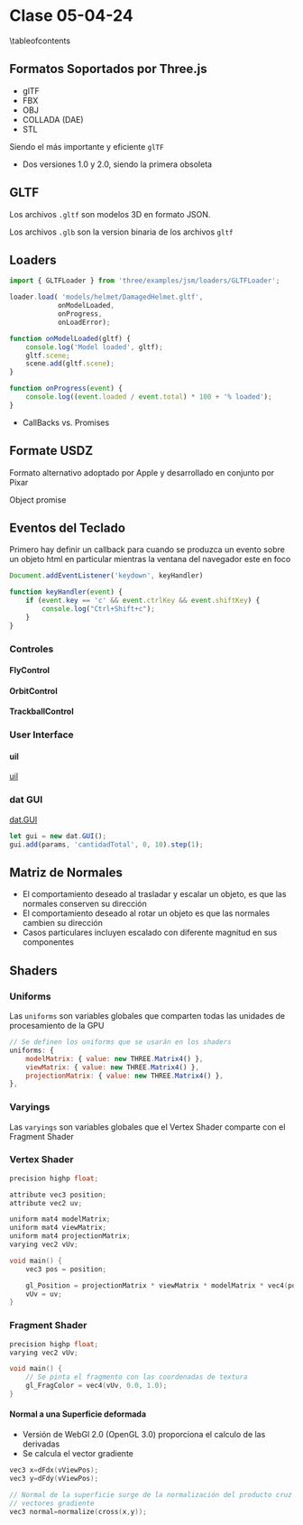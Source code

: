 # Clase 05-04-24

\tableofcontents

## Formatos Soportados por Three.js

* glTF
* FBX
* OBJ
* COLLADA (DAE)
* STL

Siendo el más importante y eficiente `glTF`

* Dos versiones 1.0 y 2.0, siendo la primera obsoleta

## GLTF

Los archivos `.gltf` son modelos 3D en formato JSON.

Los archivos `.glb` son la version binaria de los archivos `gltf`

## Loaders

```js
import { GLTFLoader } from 'three/examples/jsm/loaders/GLTFLoader';
```

```js
loader.load( 'models/helmet/DamagedHelmet.gltf',
            onModelLoaded,
            onProgress,
            onLoadError);
```

```js
function onModelLoaded(gltf) {
	console.log('Model loaded', gltf);
	gltf.scene;
	scene.add(gltf.scene);
}
```

```js
function onProgress(event) {
	console.log((event.loaded / event.total) * 100 + '% loaded');
}
```

* CallBacks vs. Promises

## Formate USDZ

Formato alternativo adoptado por Apple y desarrollado en conjunto por Pixar

Object promise

## Eventos del Teclado

Primero hay definir un callback para cuando se produzca un evento sobre un
objeto html en particular mientras la ventana del navegador este en foco

```js
Document.addEventListener('keydown', keyHandler)
```

```js
function keyHandler(event) {
    if (event.key == 'c' && event.ctrlKey && event.shiftKey) {
        console.log("Ctrl+Shift+c");
    }
}
```

### Controles

#### FlyControl

#### OrbitControl

#### TrackballControl

### User Interface

#### uil

[uil](https://github.com/lo-th/uil)

### dat GUI

[dat.GUI](https://github.com/dataarts/dat.gui)

```js
let gui = new dat.GUI();
gui.add(params, 'cantidadTotal', 0, 10).step(1);
```

## Matriz de Normales

* El comportamiento deseado al trasladar y escalar un objeto, es que las
  normales conserven su dirección
* El comportamiento deseado al rotar un objeto es que las normales cambien su
  dirección
* Casos particulares incluyen escalado con diferente magnitud en sus componentes

## Shaders

### Uniforms

Las `uniforms` son variables globales que comparten todas las unidades de
procesamiento de la GPU

```js
// Se definen los uniforms que se usarán en los shaders
uniforms: {
    modelMatrix: { value: new THREE.Matrix4() },
    viewMatrix: { value: new THREE.Matrix4() },
    projectionMatrix: { value: new THREE.Matrix4() },
},
```

### Varyings

Las `varyings` son variables globales que el Vertex Shader comparte con el
Fragment Shader

### Vertex Shader

```c
precision highp float;

attribute vec3 position;
attribute vec2 uv;

uniform mat4 modelMatrix;
uniform mat4 viewMatrix;
uniform mat4 projectionMatrix;
varying vec2 vUv;

void main() {
    vec3 pos = position;	

    gl_Position = projectionMatrix * viewMatrix * modelMatrix * vec4(pos, 1.0);
    vUv = uv;
}
```

### Fragment Shader

```c
precision highp float;
varying vec2 vUv;

void main() {
    // Se pinta el fragmento con las coordenadas de textura
    gl_FragColor = vec4(vUv, 0.0, 1.0);
}
```

#### Normal a una Superficie deformada

* Versión de WebGl 2.0 (OpenGL 3.0) proporciona el calculo de las derivadas
* Se calcula el vector gradiente

```c
vec3 x=dFdx(vViewPos);
vec3 y=dFdy(vViewPos);
```

```c
// Normal de la superficie surge de la normalización del producto cruz de los
// vectores gradiente
vec3 normal=normalize(cross(x,y));
```
